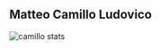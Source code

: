 ## Matteo Camillo Ludovico

![camillo stats](https://github-readme-stats.vercel.app/api?username=caamillo&show_icons=true&theme=radical)
